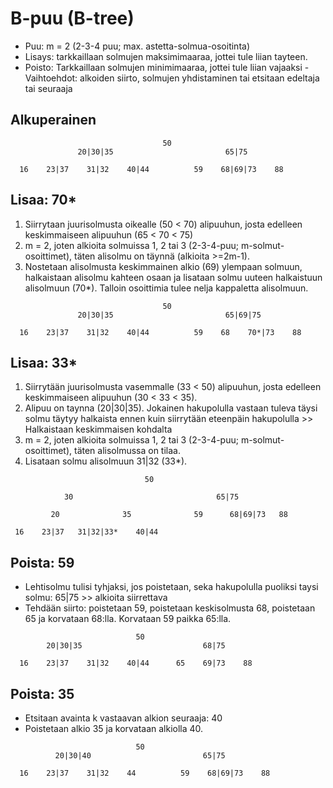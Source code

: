# B-puu (B-tree)

- Puu: m = 2 (2-3-4 puu; max. astetta-solmua-osoitinta)
- Lisays: tarkkaillaan solmujen maksimimaaraa, jottei tule liian tayteen.
- Poisto: Tarkkaillaan solmujen minimimaaraa, jottei tule liian vajaaksi
		- Vaihtoehdot: alkoiden siirto, solmujen yhdistaminen tai etsitaan 
		edeltaja tai seuraaja


## Alkuperainen

```
								  50
			   20|30|35                         65|75

  16    23|37    31|32    40|44          59    68|69|73    88
```

## Lisaa: 70*

1. Siirrytaan juurisolmusta oikealle (50 < 70) alipuuhun, josta
edelleen keskimmaiseen alipuuhun (65 < 70 < 75)
2. m = 2, joten alkioita solmuissa 1, 2 tai 3
(2-3-4-puu; m-solmut-osoittimet), täten alisolmu on täynnä (alkioita >=2m-1).
3. Nostetaan alisolmusta keskimmainen alkio (69) ylempaan
solmuun, halkaistaan alisolmu kahteen osaan ja lisataan solmu
uuteen halkaistuun alisolmuun (70*). Talloin osoittimia tulee nelja
kappaletta alisolmuun.

```
								  50
			   20|30|35                         65|69|75

  16    23|37    31|32    40|44          59    68    70*|73    88
```

## Lisaa: 33*

1. Siirrytään juurisolmusta vasemmalle (33 < 50) alipuuhun, josta
edelleen keskimmaiseen alipuuhun (30 < 33 < 35).
2. Alipuu on taynna (20|30|35). Jokainen hakupolulla vastaan
tuleva täysi solmu täytyy halkaista ennen kuin siirrytään eteenpäin
hakupolulla >> Halkaistaan keskimmaisen kohdalta 
2. m = 2, joten alkioita solmuissa 1, 2 tai 3
(2-3-4-puu; m-solmut-osoittimet), täten alisolmussa on tilaa.
3. Lisataan solmu alisolmuun 31|32 (33*).

```
                              50
           
	        30                                65|75
 
         20              35              59      68|69|73   88  

 16    23|37   31|32|33*    40|44
```

## Poista: 59

- Lehtisolmu tulisi tyhjaksi, jos poistetaan, seka hakupolulla
puoliksi taysi solmu: 65|75 >> alkioita siirrettava
- Tehdään siirto: poistetaan 59, poistetaan keskisolmusta 68,
poistetaan 65 ja korvataan 68:lla. Korvataan 59 paikka 65:lla.

```
							50
	    20|30|35                           68|75

  16    23|37    31|32    40|44      65    69|73    88
```

## Poista: 35

- Etsitaan avainta k vastaavan alkion seuraaja: 40
- Poistetaan alkio 35 ja korvataan alkiolla 40.


```
							50
	      20|30|40                         65|75

  16    23|37    31|32    44          59    68|69|73    88
```